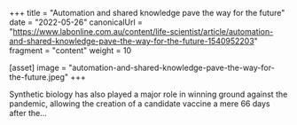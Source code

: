 +++
title = "Automation and shared knowledge pave the way for the future"
date = "2022-05-26"
canonicalUrl = "https://www.labonline.com.au/content/life-scientist/article/automation-and-shared-knowledge-pave-the-way-for-the-future-1540952203"
fragment = "content"
weight = 10

[asset]
    image = "automation-and-shared-knowledge-pave-the-way-for-the-future.jpeg"
+++

Synthetic biology has also played a major role in winning ground against 
the pandemic, allowing the creation of a candidate vaccine a mere 66 days 
after the...
